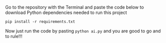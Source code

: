 Go to the repository with the Terminal and paste the code below to download Python dependencies needed to run this project

`pip install -r requirements.txt`

Now just run the code by pasting `python ai.py` and you are good to go and to rule!!!
